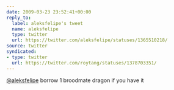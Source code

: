 ```yaml
---
date: 2009-03-23 23:52:41+00:00
reply_to:
  label: aleksfelipe's tweet
  name: aleksfelipe
  type: twitter
  url: https://twitter.com/aleksfelipe/statuses/1365510218/
source: twitter
syndicated:
- type: twitter
  url: https://twitter.com/roytang/statuses/1378703351/
---
```


[@aleksfelipe](https://twitter.com/aleksfelipe/) borrow 1 broodmate dragon if you have it